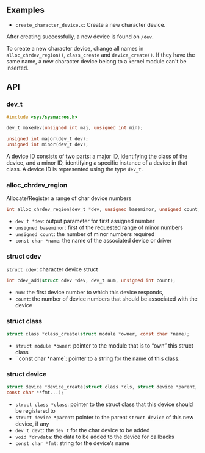## Examples

* ``create_character_device.c``: Create a new character device.

After creating successfully, a new device is found on ``/dev``.

To create a new character device, change all names in ``alloc_chrdev_region()``, ``class_create`` and ``device_create()``. If they have the same name, a new character device belong to a kernel module can't be inserted.

## API

### dev_t

```c
#include <sys/sysmacros.h>

dev_t makedev(unsigned int maj, unsigned int min);

unsigned int major(dev_t dev);
unsigned int minor(dev_t dev);
```

A device ID consists of two parts: a major ID, identifying the class of the device, and a minor ID, identifying a specific instance of a device in that class. A device ID is represented using the type ``dev_t``.

### alloc_chrdev_region

Allocate/Register a range of char device numbers

```c
int alloc_chrdev_region(dev_t *dev, unsigned baseminor, unsigned count, const char *name);
```

* ``dev_t *dev``: output parameter for first assigned number
* ``unsigned baseminor``: first of the requested range of minor numbers
* ``unsigned count``: the number of minor numbers required
* ``const char *name``: the name of the associated device or driver

### struct cdev

``struct cdev``: character device struct

```c
int cdev_add(struct cdev *dev, dev_t num, unsigned int count);
```

* ``num``: the first device number to which this device responds,
* ``count``: the number of device numbers that should be associated with the device

### struct class

```c
struct class *class_create(struct module *owner, const char *name);
```

* ``struct module *owner``: pointer to the module that is to “own” this struct class
* ``const char *name`: pointer to a string for the name of this class.

### struct device

```c
struct device *device_create(struct class *cls, struct device *parent, dev_t devt,
const char **fmt...);
```

* ``struct class *class``: pointer to the struct class that this device should be registered to
* ``struct device *parent``: pointer to the parent ``struct device`` of this new device, if any
* ``dev_t devt``: the ``dev_t`` for the char device to be added
* ``void *drvdata``: the data to be added to the device for callbacks
* ``const char *fmt``: string for the device’s name